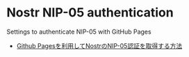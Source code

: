 # Nostr NIP-05 authentication

Settings to authenticate NIP-05 with GitHub Pages

- [Github Pagesを利用してNostrのNIP-05認証を取得する方法](https://zenn.dev/memory_of_snow/articles/57ba25156e651d)
